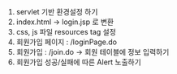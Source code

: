 1. servlet 기반 환경설정 하기
2. index.html -> login.jsp 로 변환
3. css, js 파일 resources tag 설정
4. 회원가입 페이지 : /loginPage.do
5. 회원가입 : /join.do -> 회원 테이블에 정보 입력하기
7. 회원가입 성공/실패에 따른 Alert 노출하기
